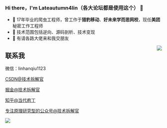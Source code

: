 ### Hi there，I'm Lateautumn4lin（各大论坛都是使用这个） 👋

<!--
**lateautumn4lin/lateautumn4lin** is a ✨ _special_ ✨ repository because its `README.md` (this file) appears on your GitHub profile.

Here are some ideas to get you started:

- 🔭 I’m currently working on ...
- 🌱 I’m currently learning ...
- 👯 I’m looking to collaborate on ...
- 🤔 I’m looking for help with ...
- 💬 Ask me about ...
- 📫 How to reach me: ...
- 😄 Pronouns: ...
- ⚡ Fun fact: ...
-->

- 🔭 17年毕业的爬虫工程师，曾工作于**猎豹移动**、**好未来学而思网校**，现任**美团**秘密工作工程师
- 🌱 技术范围包括逆向、源码剖析、技术变现
- 💬 有请各路大佬来和我交朋友

<img align="right" src="https://github-readme-stats.vercel.app/api?username=lateautumn4lin&show_icons=true&theme=radical">

## 联系我

微信：linhanqiu1123

[CSDN@技术拆解官](https://blog.csdn.net/weixin_43116910)

[掘金@技术拆解官](https://juejin.im/user/4089838983713288)

[知乎@当代庖丁](https://www.zhihu.com/people/lateautunm)

[专注原理研究型的公众号@技术拆解官](https://cloudcrawler.club/)

![](https://img-blog.csdnimg.cn/20201013201826288.png?x-oss-process=image/watermark,type_ZmFuZ3poZW5naGVpdGk,shadow_10,text_aHR0cHM6Ly9ibG9nLmNzZG4ubmV0L3dlaXhpbl80MzExNjkxMA==,size_16,color_FFFFFF,t_70#pic_center)


